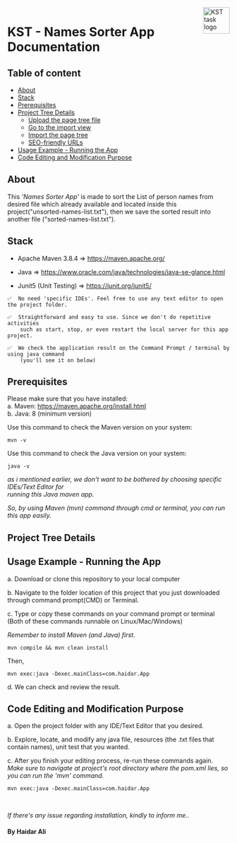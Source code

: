 <a href="https://github.com/haidargit/KST-SortingThousandNames-Haidar_Ali">
    <img src="https://www.kst.co.id/images/kst-logo-100x100.png" alt="KST task logo" title="KST" align="right" height="60" />
</a>

# KST - Names Sorter App Documentation

## Table of content

- [About](#about)
- [Stack](#stack)
- [Prerequisites](#prerequisites)
- [Project Tree Details](#project-tree-details)
    - [Upload the page tree file](#upload-the-page-tree-file)
    - [Go to the import view](#go-to-the-import-view)
    - [Import the page tree](#import-the-page-tree)
    - [SEO-friendly URLs](#seo-friendly-urls)
- [Usage Example - Running the App](#usage-example---running-the-app)
- [Code Editing and Modification Purpose](#code-editing-and-modification-purpose)

## About
This _'Names Sorter App'_ is made to sort the List of person names from desired file which already available and located inside this project("unsorted-names-list.txt"), then we save the sorted result into another file ("sorted-names-list.txt").

## Stack
- Apache Maven 3.8.4    => https://maven.apache.org/

- Java          => https://www.oracle.com/java/technologies/java-se-glance.html

- Junit5 (Unit Testing) => https://junit.org/junit5/

```
✅  No need 'specific IDEs'. Feel free to use any text editor to open the project folder. 

✅  Straightforward and easy to use. Since we don't do repetitive activities  
    such as start, stop, or even restart the local server for this app project.      

✅  We check the application result on the Command Prompt / terminal by using java command  
    (you'll see it on below)
```

## Prerequisites
Please make sure that you have installed:  
a. Maven: https://maven.apache.org/install.html  
b. Java: 8 (minimum version)

Use this command to check the Maven version on your system:
```
mvn -v
```
Use this command to check the Java version on your system:
```
java -v
```
_as i mentioned earlier, we don't want to be bothered by choosing specific IDEs/Text Editor for   
running this Java maven app._  

_So, by using Maven (mvn) command through cmd or terminal, you can run this app easily._

## Project Tree Details


## Usage Example - Running the App
a. Download or clone this repository to your local computer

b. Navigate to the folder location of this project that you just downloaded through command prompt(CMD) or Terminal.

c. Type or copy these commands on your command prompt or terminal  
(Both of these commands runnable on Linux/Mac/Windows)  

_Remember to install Maven (and Java) first._  

```
mvn compile && mvn clean install  
```
Then,  
```
mvn exec:java -Dexec.mainClass=com.haidar.App  
```  

d. We can check and review the result.  


## Code Editing and Modification Purpose
a. Open the project folder with any IDE/Text Editor that you desired.  

b. Explore, locate, and modify any java file, resources (the .txt files that contain names), unit test that you wanted.  

c. After you finish your editing process, re-run these commands again.  
_Make sure to navigate at project's root directory where the pom.xml lies, so you can run the 'mvn' command._
```
mvn exec:java -Dexec.mainClass=com.haidar.App  
```

<br />

_If there's any issue regarding installation, kindly to inform me.._    
  
#### By Haidar Ali